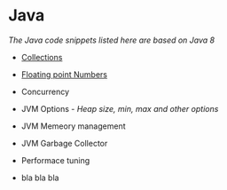 # Java

*The Java code snippets listed here are based on Java 8*

- [Collections](collections/README.md)

- [Floating point Numbers](floating_numbers/README.md)

- Concurrency

- JVM Options - *Heap size, min, max and other options*

- JVM Memeory management

- JVM Garbage Collector

- Performace tuning

- bla bla bla
